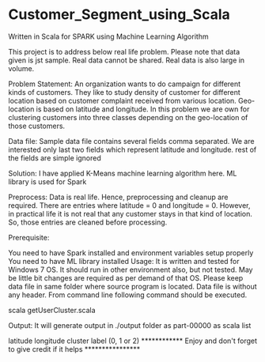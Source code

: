 # Customer_Segment_using_Scala
Written in Scala for SPARK using Machine Learning Algorithm

This project is to address below real life problem. Please note that data given is jst sample. Real data cannot be shared. Real data is also large in volume.

Problem Statement: An organization wants to do campaign for different kinds of customers. They like to study density of customer for different location based on customer complaint received from various location. Geo-location is based on latitude and longitude. In this problem we are own for clustering customers into three classes depending on the geo-location of those customers.

Data file: Sample data file contains several fields comma separated. We are interested only last two fields which represent latitude and longitude. rest of the fields are simple ignored

Solution: I have applied K-Means machine learning algorithm here. ML library is used for Spark

Preprocess: Data is real life. Hence, preprocessing and cleanup are required. There are entries where latitude = 0 and longitude = 0. However, in practical life it is not real that any customer stays in that kind of location. So, those entries are cleaned before processing.

Prerequisite:

You need to have Spark installed and environment variables setup properly
You need to have ML library installed
Usage: It is written and tested for Windows 7 OS. It should run in other environment also, but not tested. May be little bit changes are required as per demand of that OS. Please keep data file in same folder where source program is located. Data file is without any header. From command line following command should be executed.

scala getUserCluster.scala

Output: It will generate output in ./output folder as part-00000 as scala list

latitude
longitude
cluster label (0, 1 or 2)
************ Enjoy and don't forget to give credit if it helps ****************
